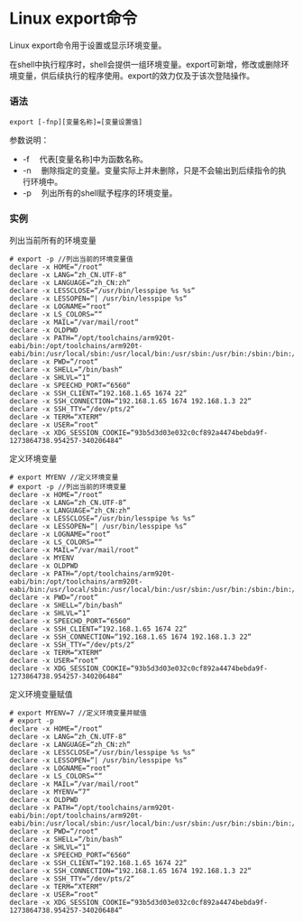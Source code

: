 # Linux export命令

Linux export命令用于设置或显示环境变量。

在shell中执行程序时，shell会提供一组环境变量。export可新增，修改或删除环境变量，供后续执行的程序使用。export的效力仅及于该次登陆操作。

### 语法

    export [-fnp][变量名称]=[变量设置值]

参数说明：

- -f 　代表[变量名称]中为函数名称。
- -n 　删除指定的变量。变量实际上并未删除，只是不会输出到后续指令的执行环境中。
- -p 　列出所有的shell赋予程序的环境变量。

### 实例

列出当前所有的环境变量

    # export -p //列出当前的环境变量值
    declare -x HOME=“/root“
    declare -x LANG=“zh_CN.UTF-8“
    declare -x LANGUAGE=“zh_CN:zh“
    declare -x LESSCLOSE=“/usr/bin/lesspipe %s %s“
    declare -x LESSOPEN=“| /usr/bin/lesspipe %s“
    declare -x LOGNAME=“root“
    declare -x LS_COLORS=““
    declare -x MAIL=“/var/mail/root“
    declare -x OLDPWD
    declare -x PATH=“/opt/toolchains/arm920t-eabi/bin:/opt/toolchains/arm920t-eabi/bin:/usr/local/sbin:/usr/local/bin:/usr/sbin:/usr/bin:/sbin:/bin:/usr/games“
    declare -x PWD=“/root“
    declare -x SHELL=“/bin/bash“
    declare -x SHLVL=“1“
    declare -x SPEECHD_PORT=“6560“
    declare -x SSH_CLIENT=“192.168.1.65 1674 22“
    declare -x SSH_CONNECTION=“192.168.1.65 1674 192.168.1.3 22“
    declare -x SSH_TTY=“/dev/pts/2“
    declare -x TERM=“XTERM“
    declare -x USER=“root“
    declare -x XDG_SESSION_COOKIE=“93b5d3d03e032c0cf892a4474bebda9f-1273864738.954257-340206484“
    

定义环境变量

    # export MYENV //定义环境变量
    # export -p //列出当前的环境变量
    declare -x HOME=“/root“
    declare -x LANG=“zh_CN.UTF-8“
    declare -x LANGUAGE=“zh_CN:zh“
    declare -x LESSCLOSE=“/usr/bin/lesspipe %s %s“
    declare -x LESSOPEN=“| /usr/bin/lesspipe %s“
    declare -x LOGNAME=“root“
    declare -x LS_COLORS=““
    declare -x MAIL=“/var/mail/root“
    declare -x MYENV
    declare -x OLDPWD
    declare -x PATH=“/opt/toolchains/arm920t-eabi/bin:/opt/toolchains/arm920t-eabi/bin:/usr/local/sbin:/usr/local/bin:/usr/sbin:/usr/bin:/sbin:/bin:/usr/games“
    declare -x PWD=“/root“
    declare -x SHELL=“/bin/bash“
    declare -x SHLVL=“1“
    declare -x SPEECHD_PORT=“6560“
    declare -x SSH_CLIENT=“192.168.1.65 1674 22“
    declare -x SSH_CONNECTION=“192.168.1.65 1674 192.168.1.3 22“
    declare -x SSH_TTY=“/dev/pts/2“
    declare -x TERM=“XTERM“
    declare -x USER=“root“
    declare -x XDG_SESSION_COOKIE=“93b5d3d03e032c0cf892a4474bebda9f-1273864738.954257-340206484“
    

定义环境变量赋值

    # export MYENV=7 //定义环境变量并赋值
    # export -p
    declare -x HOME=“/root“
    declare -x LANG=“zh_CN.UTF-8“
    declare -x LANGUAGE=“zh_CN:zh“
    declare -x LESSCLOSE=“/usr/bin/lesspipe %s %s“
    declare -x LESSOPEN=“| /usr/bin/lesspipe %s“
    declare -x LOGNAME=“root“
    declare -x LS_COLORS=““
    declare -x MAIL=“/var/mail/root“
    declare -x MYENV=“7“
    declare -x OLDPWD
    declare -x PATH=“/opt/toolchains/arm920t-eabi/bin:/opt/toolchains/arm920t-eabi/bin:/usr/local/sbin:/usr/local/bin:/usr/sbin:/usr/bin:/sbin:/bin:/usr/games“
    declare -x PWD=“/root“
    declare -x SHELL=“/bin/bash“
    declare -x SHLVL=“1“
    declare -x SPEECHD_PORT=“6560“
    declare -x SSH_CLIENT=“192.168.1.65 1674 22“
    declare -x SSH_CONNECTION=“192.168.1.65 1674 192.168.1.3 22“
    declare -x SSH_TTY=“/dev/pts/2“
    declare -x TERM=“XTERM“
    declare -x USER=“root“
    declare -x XDG_SESSION_COOKIE=“93b5d3d03e032c0cf892a4474bebda9f-1273864738.954257-340206484“
    